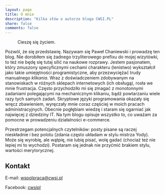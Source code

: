 ```yaml
---
layout: page
title: O mnie
description: "Kilka słów o autorze bloga CWSI.PL"
share: false
comments: false
---
```

<figure class="half">
    <img src='{{ site.url }}/images/avatar.jpg' alt="">
    <figcaption>Cieszę się życiem.</figcaption>
</figure>

Pozwól, że się przedstawię. Nazywam się Paweł Chaniewski i prowadzę ten blog. Nie dorobiłem się żadnego trzyliterowego prefixu do mojej wizytówki, to też nie będę się tutaj silić na naukowe rozprawy. Jestem pasjonatem, który zmuszony specyficznymi cechami charakteru (lenistwo) wykształcił jako takie umiejętności programistyczne, aby przezwyciężać trudy manualnego *klikania*. Wraz z doświadczeniem zdobywanym na stanowiskach w różnych sklepach internetowych (ich obsługą), rosła we mnie frustracja. Często przychodziło mi się zmagać z monotonnymi zadaniami polegającymi na mechanicznym klikaniu, bądź powtarzaniu wiele razy tych samych zadań. Skryptowe języki programowania okazały się wręcz zbawieniem, wyręczały mnie coraz częściej w moich pracach administracyjnych. Obecnie pogłębiam wiedzę i staram się ogarniać jak najwięcej z dziedziny IT. Na tym blogu opisuje wszystko to, co uważam za pomocne w prowadzeniu działalności e-commerce.

Przestrzegam potencjalnych czytelników: posty pisane są raczej nieskładnie i bez polotu (zdania często układam w stylu mistrza Yody). Może się wyrobię, ale wątpię, nie lubię pisać, wolę gadać (chociaż też nie lepiej mi to wychodzi). Postaram się jednak nie przyćmić brakiem stylu, wartości merytorycznej.

## Kontakt
E-mail: wspolpraca@cwsi.pl

Facebook: [cwsipl](https://facebook.com/cwsipl/)


